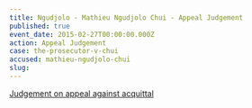 ```yaml
---
title: Ngudjolo - Mathieu Ngudjolo Chui - Appeal Judgement
published: true
event_date: 2015-02-27T00:00:00.000Z
action: Appeal Judgement
case: the-prosecutor-v-chui
accused: mathieu-ngudjolo-chui
slug:
---
```



[Judgement on appeal against acquittal](http://www.icc-cpi.int/iccdocs/doc/doc1957802.pdf)